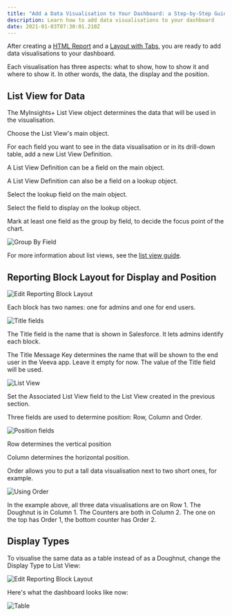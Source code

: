 ```yaml
---
title: "Add a Data Visualisation to Your Dashboard: a Step-by-Step Guide"
description: Learn how to add data visualisations to your dashboard
date: 2021-01-03T07:30:01.210Z
---
```

After creating a [HTML Report](/guides/create-an-html-report-a-step-by-step-guide/) and a [Layout with Tabs](/guides/create-a-layout-and-tabs-a-step-by-step-guide/), you are ready to add data visualisations to your dashboard.

Each visualisation has three aspects: what to show, how to show it and where to show it. In other words, the data, the display and the position.

## List View for Data

The MyInsights+ List View object determines the data that will be used in the visualisation.

Choose the List View's main object.

For each field you want to see in the data visualisation or in its drill-down table, add a new List View Definition.

A List View Definition can be a field on the main object.

A List View Definition can also be a field on a lookup object.

Select the lookup field on the main object.

Select the field to display on the lookup object.

Mark at least one field as the group by field, to decide the focus point of the chart.

![Group By Field](/static/img/doughnut-group-by.png "Group By Field")

For more information about list views, see the [list view guide](/guides/customise-your-list-view-based-report/).

## Reporting Block Layout for Display and Position

![Edit Reporting Block Layout](/static/img/block-edit.png "Edit Reporting Block Layout")

Each block has two names: one for admins and one for end users.

![Title fields](/static/img/block-title.png "Title fields")

The Title field is the name that is shown in Salesforce. It lets admins identify each block.

The Title Message Key determines the name that will be shown to the end user in the Veeva app. Leave it empty for now. The value of the Title field will be used.

![List View](/static/img/block-listview.png "List View")

Set the Associated List View field to the List View created in the previous section.

Three fields are used to determine position: Row, Column and Order.

![Position fields](/static/img/block-position-fields.png "Position fields")

Row determines the vertical position

Column determines the horizontal position.

Order allows you to put a tall data visualisation next to two short ones, for example. 

![Using Order](/static/img/block-order.png "Using Order")

In the example above, all three data visualisations are on Row 1. The Doughnut is in Column 1. The Counters are both in Column 2. The one on the top has Order 1, the bottom counter has Order 2.

## Display Types

To visualise the same data as a table instead of as a Doughnut, change the Display Type to List View:

![Edit Reporting Block Layout](/static/img/block-edit-table-detail.png "Edit Reporting Block Layout")

Here's what the dashboard looks like now:

![Table](/static/img/block-table.png "Table")

